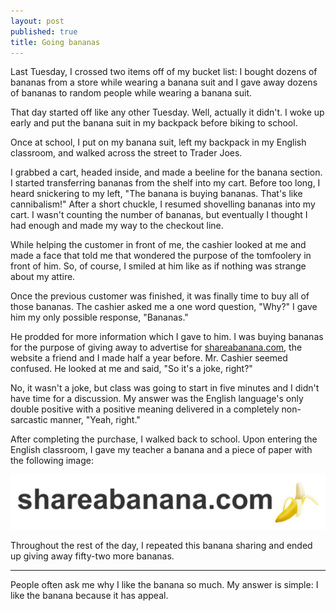 ```yaml
---
layout: post
published: true
title: Going bananas
---
```


Last Tuesday, I crossed two items off of my bucket list: I bought dozens of bananas from a store while wearing a banana suit and I gave away dozens of bananas to random people while wearing a banana suit.

That day started off like any other Tuesday. Well, actually it didn't. I woke up early and put the banana suit in my backpack before biking to school.

Once at school, I put on my banana suit, left my backpack in my English classroom, and walked across the street to Trader Joes.

I grabbed a cart, headed inside, and made a beeline for the banana section. I started transferring bananas from the shelf into my cart. Before too long, I heard snickering to my left, "The banana is buying bananas. That's like cannibalism!" After a short chuckle, I resumed shovelling bananas into my cart. I wasn't counting the number of bananas, but eventually I thought I had enough and made my way to the checkout line.

While helping the customer in front of me, the cashier looked at me and made a face that told me that wondered the purpose of the tomfoolery in front of him. So, of course, I smiled at him like as if nothing was strange about my attire.

Once the previous customer was finished, it was finally time to buy all of those bananas. The cashier asked me a one word question, "Why?"
I gave him my only possible response, "Bananas."

He prodded for more information which I gave to him. I was buying bananas for the purpose of giving away to advertise for [shareabanana.com](http://shareabanana.com), the website a friend and I made half a year before. Mr. Cashier seemed confused. He looked at me and said, "So it's a joke, right?"

No, it wasn't a joke, but class was going to start in five minutes and I didn't have time for a discussion. My answer was the English language's only double positive with a positive meaning delivered in a completely non-sarcastic manner, "Yeah, right."

After completing the purchase, I walked back to school. Upon entering the English classroom, I gave my teacher a banana and a piece of paper with the following image:

<a href="http://shareabanana.com">![Your images aren't loading properly!](/assets/img/banana_strip.png)</a>

Throughout the rest of the day, I repeated this banana sharing and ended up giving away fifty-two more bananas.

---

People often ask me why I like the banana so much. My answer is simple: I like the banana because it has appeal.